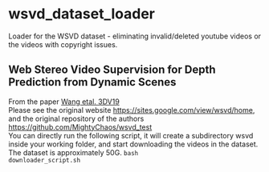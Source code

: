 # wsvd_dataset_loader
Loader for the WSVD dataset - eliminating invalid/deleted youtube videos or the videos with copyright issues.

## Web Stereo Video Supervision for Depth Prediction from Dynamic Scenes
From the paper [Wang etal. 3DV19](https://arxiv.org/pdf/1904.11112.pdf)
<br>
Please see the original website https://sites.google.com/view/wsvd/home, and the original repository of the authors https://github.com/MightyChaos/wsvd_test
<br>
You can directly run the following script, it will create a subdirectory wsvd inside your working folder, and start downloading the videos in the dataset. The dataset is approximately 50G.
<code>bash downloader_script.sh<code>
